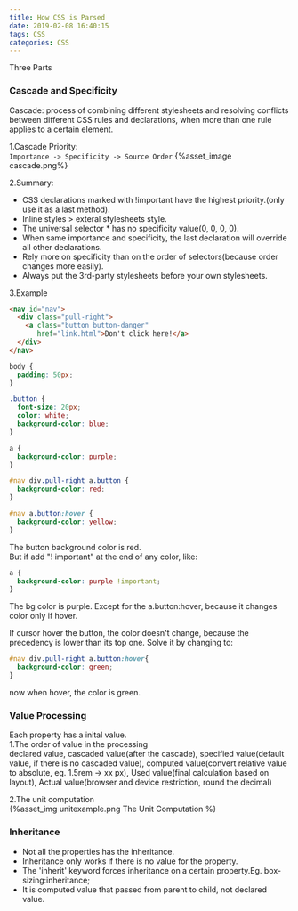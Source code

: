 ```yaml
---
title: How CSS is Parsed
date: 2019-02-08 16:40:15
tags: CSS
categories: CSS
---
```

Three Parts  
### Cascade and Specificity
Cascade: process of combining different stylesheets and resolving conflicts between different CSS rules and declarations, when more than one rule applies to a certain element.

1.Cascade Priority:  
`Importance -> Specificity -> Source Order`
{%asset_image cascade.png%}

2.Summary:  
* CSS declarations marked with !important have the highest priority.(only use it as a last method).  
* Inline styles > exteral stylesheets style.  
* The universal selector * has no specificity value(0, 0, 0, 0).  
* When same importance and specificity, the last declaration will override all other declarations.
* Rely more on specificity than on the order of selectors(because order changes more easily).  
* Always put the 3rd-party stylesheets before your own stylesheets.

3.Example
```html
<nav id="nav">
  <div class="pull-right">
    <a class="button button-danger"
       href="link.html">Don't click here!</a>
  </div>
</nav>
```

```css
body {
  padding: 50px;
}

.button {
  font-size: 20px;
  color: white;
  background-color: blue;
}

a {
  background-color: purple;
}

#nav div.pull-right a.button {
  background-color: red;
}

#nav a.button:hover {
  background-color: yellow;
}
```
The button background color is red.  
But if add "! important" at the end of any color, like:
```css
a {
  background-color: purple !important;
}
```
The bg color is purple. Except for the a.button:hover, because it changes color only if hover.


If cursor hover the button, the color doesn't change, because the precedency is lower than its top one. Solve it by changing to:
```css
#nav div.pull-right a.button:hover{
  background-color: green;
}
```
now when hover, the color is green.

### Value Processing
Each property has a inital value.  
1.The order of value in the processing  
declared value, cascaded value(after the cascade), specified value(default value, if there is no cascaded value), computed value(convert relative value to absolute, eg. 1.5rem -> xx px), Used value(final calculation based on layout), Actual value(browser and device restriction, round the decimal)

2.The unit computation  
{%asset_img unitexample.png The Unit Computation %}


### Inheritance
* Not all the properties has the inheritance.
* Inheritance only works if there is no value for the property.
* The 'inherit' keyword forces inheritance on a certain property.Eg. box-sizing:inheritance;
* It is computed value that passed from parent to child, not declared value.

